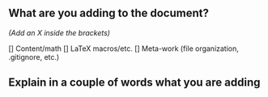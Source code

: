 ## What are you adding to the document?
*(Add an X inside the brackets)*

[] Content/math
[] LaTeX macros/etc.
[] Meta-work (file organization, .gitignore, etc.)

## Explain in a couple of words what you are adding


